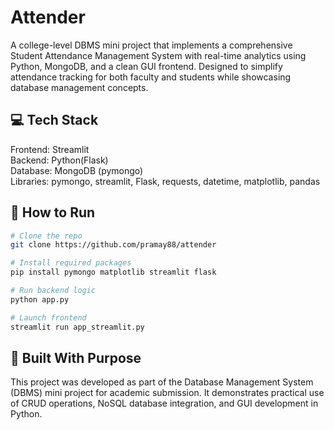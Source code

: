 # Attender
A college-level DBMS mini project that implements a comprehensive Student Attendance Management System with real-time analytics using Python, MongoDB, and a clean GUI frontend. Designed to simplify attendance tracking for both faculty and students while showcasing database management concepts.

## 💻 Tech Stack
Frontend: Streamlit  
Backend: Python(Flask)   
Database: MongoDB (pymongo)  
Libraries: pymongo, streamlit, Flask, requests, datetime, matplotlib, pandas 

## 🚀 How to Run
```bash
# Clone the repo
git clone https://github.com/pramay88/attender

# Install required packages
pip install pymongo matplotlib streamlit flask

# Run backend logic
python app.py

# Launch frontend
streamlit run app_streamlit.py
```

## 📌 Built With Purpose
This project was developed as part of the Database Management System (DBMS) mini project for academic submission. It demonstrates practical use of CRUD operations, NoSQL database integration, and GUI development in Python.
